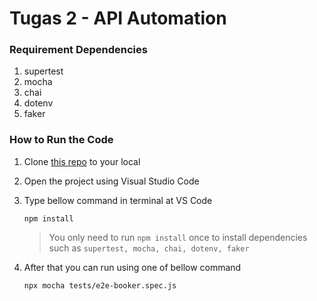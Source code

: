 # Tugas 2 - API Automation

### Requirement Dependencies
 1. supertest
 1. mocha
 1. chai
 1. dotenv
 1. faker

### How to Run the Code

 1. Clone [this repo](https://github.com/hanifrazin/cao-api-automation) to your local
 2. Open the project using Visual Studio Code
 3. Type bellow command in terminal at VS Code
	 ```
     npm install
     ```
     > You only need to run `npm install` once to install dependencies such as `supertest, mocha, chai, dotenv, faker`
 4. After that you can run using one of bellow command

	 ```
     npx mocha tests/e2e-booker.spec.js 
     ```